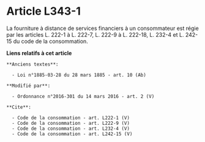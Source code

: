 # Article L343-1

La fourniture à distance de services financiers à un consommateur est régie par les articles L. 222-1 à L. 222-7, L. 222-9 à
L. 222-18, L. 232-4 et L. 242-15 du code de la consommation.

**Liens relatifs à cet article**

	**Anciens textes**:

	  - Loi n°1885-03-28 du 28 mars 1885 - art. 10 (Ab)

	**Modifié par**:

	  - Ordonnance n°2016-301 du 14 mars 2016 - art. 2 (V)

	**Cite**:

	  - Code de la consommation - art. L222-1 (V)
	  - Code de la consommation - art. L222-9 (V)
	  - Code de la consommation - art. L232-4 (V)
	  - Code de la consommation - art. L242-15 (V)
